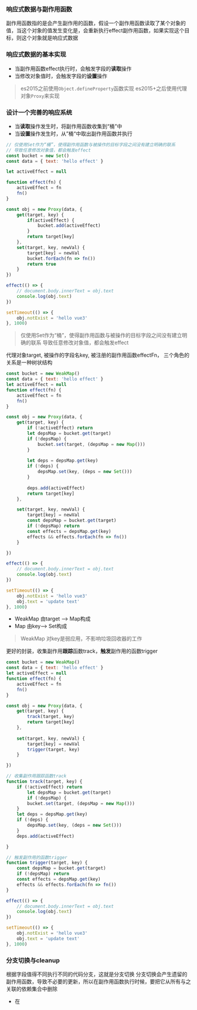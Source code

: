 ### 响应式数据与副作用函数
副作用函数指的是会产生副作用的函数，假设一个副作用函数读取了某个对象的值，当这个对象的值发生变化是，会重新执行effect副作用函数，如果实现这个目标，则这个对象就是响应式数据

### 响应式数据的基本实现
- 当副作用函数effect执行时，会触发字段的<b>读取</b>操作
- 当修改对象值时，会触发字段的<b>设置</b>操作
> es2015之前使用`Object.defineProperty`函数实现
> es2015+之后使用代理对象`Proxy`来实现

### 设计一个完善的响应系统
- 当<b>读取</b>操作发生时，将副作用函数收集到“桶”中
- 当<b>设置</b>操作发生时，从”桶“中取出副作用函数并执行

```js
// 仅使用Set作为“桶”，使得副作用函数与被操作的目标字段之间没有建立明确的联系
// 导致任意修改对象值，都会触发effect
const bucket = new Set()
const data = { text: 'hello effect' } 

let activeEffect = null

function effect(fn) {
	activeEffect = fn
	fn()
}

const obj = new Proxy(data, {
	get(target, key) {
		if(activeEffect) {
			bucket.add(activeEffect)
		}	
		return target[key]
	},
	set(target, key, newVal) {
		target[key] = newVal
		bucket.forEach(fn => fn())
		return true
	}
})

effect(() => {
	// document.body.innerText = obj.text
	console.log(obj.text)
})

setTimeout(() => {
	obj.notExist = 'hello vue3'
}, 1000)

```

>仅使用Set作为“桶”，使得副作用函数与被操作的目标字段之间没有建立明确的联系
>导致任意修改对象值，都会触发effect

代理对象target, 被操作的字段名key, 被注册的副作用函数effectFn， 三个角色的关系是一种树状结构
```js
const bucket = new WeakMap()
const data = { text: 'hello effect' }
let activeEffect = null
function effect(fn) {
	activeEffect = fn
	fn()
}

const obj = new Proxy(data, {
	get(target, key) {
		if (!activeEffect) return
		let depsMap = bucket.get(target)
		if (!depsMap) {
			bucket.set(target, (depsMap = new Map()))
		}
		
		let deps = depsMap.get(key)
		if (!deps) {
			depsMap.set(key, (deps = new Set()))
		}
		
		deps.add(activeEffect)
		return target[key]
	},

	set(target, key, newVal) {
		target[key] = newVal
		const depsMap = bucket.get(target)
		if (!depsMap) return
		const effects = depsMap.get(key)
		effects && effects.forEach(fn => fn())
	}

})  

effect(() => {
	// document.body.innerText = obj.text
	console.log(obj.text)
})

setTimeout(() => {
	obj.notExist = 'hello vue3'
	obj.text = 'update text'
}, 1000)

```
- WeakMap 由target --> Map构成
- Map 由key--> Set构成
> WeakMap 对key是弱应用，不影响垃圾回收器的工作

更好的封装，收集副作用**跟踪**函数track，**触发**副作用的函数trigger
```js
const bucket = new WeakMap()
const data = { text: 'hello effect' }
let activeEffect = null
function effect(fn) {
	activeEffect = fn
	fn()
}

const obj = new Proxy(data, {
	get(target, key) {
		track(target, key)
		return target[key]
	},
	
	set(target, key, newVal) {
		target[key] = newVal
		trigger(target, key)
	}

})

// 收集副作用跟踪函数track
function track(target, key) {
	if (!activeEffect) return
		let depsMap = bucket.get(target)
		if (!depsMap) {
		bucket.set(target, (depsMap = new Map()))
	}
	let deps = depsMap.get(key)
	if (!deps) {
		depsMap.set(key, (deps = new Set()))
	}
	deps.add(activeEffect)

}

// 触发副作用的函数trigger
function trigger(target, key) {
	const depsMap = bucket.get(target)
	if (!depsMap) return
	const effects = depsMap.get(key)
	effects && effects.forEach(fn => fn())
}

effect(() => {
	// document.body.innerText = obj.text
	console.log(obj.text)
})

setTimeout(() => {
	obj.notExist = 'hello vue3'
	obj.text = 'update text'
}, 1000)

```             

### 分支切换与cleanup
根据字段值得不同执行不同的代码分支，这就是分支切换
分支切换会产生遗留的副作用函数，导致不必要的更新，所以在副作用函数执行时候，要把它从所有与之关联的依赖集合中删除
- 在
